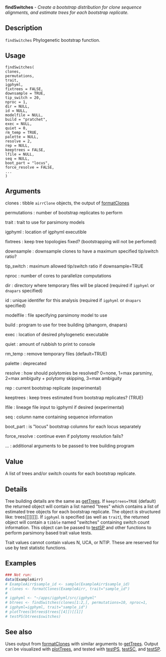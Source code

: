 **findSwitches** - *Create a bootstrap distribution for clone sequence alignments, and estimate 
trees for each bootstrap replicate.*

Description
--------------------

`findSwitches` Phylogenetic bootstrap function.


Usage
--------------------
```
findSwitches(
clones,
permutations,
trait,
igphyml,
fixtrees = FALSE,
downsample = TRUE,
tip_switch = 20,
nproc = 1,
dir = NULL,
id = NULL,
modelfile = NULL,
build = "pratchet",
exec = NULL,
quiet = 0,
rm_temp = TRUE,
palette = NULL,
resolve = 2,
rep = NULL,
keeptrees = FALSE,
lfile = NULL,
seq = NULL,
boot_part = "locus",
force_resolve = FALSE,
...
)
```

Arguments
-------------------

clones
:   tibble `airrClone` objects, the output of 
[formatClones](formatClones.md)

permutations
:   number of bootstrap replicates to perform

trait
:   trait to use for parsimony models

igphyml
:   location of igphyml executible

fixtrees
:   keep tree topologies fixed?
(bootstrapping will not be perfomed)

downsample
:   downsample clones to have a maximum specified tip/switch ratio?

tip_switch
:   maximum allowed tip/switch ratio if downsample=TRUE

nproc
:   number of cores to parallelize computations

dir
:   directory where temporary files will be placed (required
if `igphyml` or `dnapars` specified)

id
:   unique identifer for this analysis (required if 
`igphyml` or `dnapars` specified)

modelfile
:   file specifying parsimony model to use

build
:   program to use for tree building (phangorn, dnapars)

exec
:   location of desired phylogenetic executable

quiet
:   amount of rubbish to print to console

rm_temp
:   remove temporary files (default=TRUE)

palette
:   deprecated

resolve
:   how should polytomies be resolved? 
0=none, 1=max parsminy, 2=max ambiguity + polytomy skipping,
3=max ambiguity

rep
:   current bootstrap replicate (experimental)

keeptrees
:   keep trees estimated from bootstrap replicates? (TRUE)

lfile
:   lineage file input to igphyml if desired (experimental)

seq
:   column name containing sequence information

boot_part
:   is  "locus" bootstrap columns for each locus separately

force_resolve
:   continue even if polytomy resolution fails?

...
:   additional arguments to be passed to tree building program




Value
-------------------

A list of trees and/or switch counts for each bootstrap replicate.


Details
-------------------

Tree building details are the same as [getTrees](getTrees.md). 
If `keeptrees=TRUE` (default) the returned object will contain a list 
named "trees" which contains a list of estimated tree objects for each 
bootstrap replicate. The object is structured like: 
trees[[<replicate>]][[<tree index>]]. If `igphyml` is specified 
(as well as `trait`), the returned object 
will contain a `tibble` named "switches" containing switch count 
information. This object can be passed to [testSP](testSP.md) and other functions 
to perform parsimony based trait value tests. 

Trait values cannot contain values N, UCA, or NTIP. These are reserved for
use by test statistic functions.



Examples
-------------------

```R
### Not run:
data(ExampleAirr)
# ExampleAirr$sample_id <- sample(ExampleAirr$sample_id)
# clones <- formatClones(ExampleAirr, trait="sample_id")
# 
# igphyml <- "~/apps/igphyml/src/igphyml"
# btrees <- findSwitches(clones[1:2,], permutations=10, nproc=1,
# igphyml=igphyml, trait="sample_id")
# plotTrees(btrees$trees[[4]])[[1]]
# testPS(btrees$switches)
```



See also
-------------------

Uses output from [formatClones](formatClones.md) with similar arguments to 
[getTrees](getTrees.md). Output can be visualized with [plotTrees](plotTrees.md), and tested
with [testPS](testPS.md), [testSC](testSC.md), and [testSP](testSP.md).






